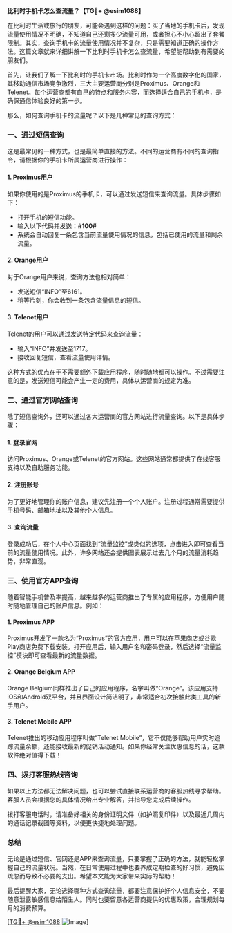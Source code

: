 **比利时手机卡怎么查流量？【TG💪+ @esim1088】**

在比利时生活或旅行的朋友，可能会遇到这样的问题：买了当地的手机卡后，发现流量使用情况不明确，不知道自己还剩多少流量可用，或者担心不小心超出了套餐限制。其实，查询手机卡的流量使用情况并不复杂，只是需要知道正确的操作方法。这篇文章就来详细讲解一下比利时手机卡怎么查流量，希望能帮助到有需要的朋友们。

首先，让我们了解一下比利时的手机卡市场。比利时作为一个高度数字化的国家，其移动通信市场竞争激烈，三大主要运营商分别是Proximus、Orange和Telenet。每个运营商都有自己的特点和服务内容，而选择适合自己的手机卡，是确保通信体验良好的第一步。

那么，如何查询手机卡的流量呢？以下是几种常见的查询方式：

### 一、通过短信查询

这是最常见的一种方式，也是最简单直接的方法。不同的运营商有不同的查询指令，请根据你的手机卡所属运营商进行操作：

#### 1. Proximus用户
如果你使用的是Proximus的手机卡，可以通过发送短信来查询流量。具体步骤如下：
- 打开手机的短信功能。
- 输入以下代码并发送：**#100#**
- 系统会自动回复一条包含当前流量使用情况的信息，包括已使用的流量和剩余流量。

#### 2. Orange用户
对于Orange用户来说，查询方法也相对简单：
- 发送短信“INFO”至6161。
- 稍等片刻，你会收到一条包含流量信息的短信。

#### 3. Telenet用户
Telenet的用户可以通过发送特定代码来查询流量：
- 输入“INFO”并发送至1717。
- 接收回复短信，查看流量使用详情。

这种方式的优点在于不需要额外下载应用程序，随时随地都可以操作。不过需要注意的是，发送短信可能会产生一定的费用，具体以运营商的规定为准。

### 二、通过官方网站查询

除了短信查询外，还可以通过各大运营商的官方网站进行流量查询。以下是具体步骤：

#### 1. 登录官网
访问Proximus、Orange或Telenet的官方网站。这些网站通常都提供了在线客服支持以及自助服务功能。

#### 2. 注册账号
为了更好地管理你的账户信息，建议先注册一个个人账户。注册过程通常需要提供手机号码、邮箱地址以及其他个人信息。

#### 3. 查询流量
登录成功后，在个人中心页面找到“流量监控”或类似的选项，点击进入即可查看当前的流量使用情况。此外，许多网站还会提供图表展示过去几个月的流量消耗趋势，非常直观。

### 三、使用官方APP查询

随着智能手机普及率提高，越来越多的运营商推出了专属的应用程序，方便用户随时随地管理自己的账户信息。例如：

#### 1. Proximus APP
Proximus开发了一款名为“Proximus”的官方应用，用户可以在苹果商店或谷歌Play商店免费下载安装。打开应用后，输入用户名和密码登录，然后选择“流量监控”模块即可查看最新的流量数据。

#### 2. Orange Belgium APP
Orange Belgium同样推出了自己的应用程序，名字叫做“Orange”。该应用支持iOS和Android双平台，并且界面设计简洁明了，非常适合初次接触此类工具的新手用户。

#### 3. Telenet Mobile APP
Telenet推出的移动应用程序叫做“Telenet Mobile”，它不仅能够帮助用户实时追踪流量余额，还能接收最新的促销活动通知。如果你经常关注优惠信息的话，这款软件绝对值得下载！

### 四、拨打客服热线咨询

如果以上方法都无法解决问题，也可以尝试直接联系运营商的客服热线寻求帮助。客服人员会根据您的具体情况给出专业解答，并指导您完成后续操作。

拨打客服电话时，请准备好相关的身份证明文件（如护照复印件）以及最近几周内的通话记录截图等资料，以便更快捷地处理问题。

### 总结

无论是通过短信、官网还是APP来查询流量，只要掌握了正确的方法，就能轻松掌握自己的流量状况。当然，在日常使用过程中也要养成定期检查的好习惯，避免因疏忽而导致不必要的支出。希望本文能为大家带来实际的帮助！

最后提醒大家，无论选择哪种方式查询流量，都要注意保护好个人信息安全，不要随意泄露敏感信息给陌生人。同时也要留意各运营商提供的优惠政策，合理规划每月的消费预算。

[[TG💪+ @esim1088](https://t.me/s/esim1088) ![Image](https://i.postimg.cc/4NQfJmqS/Snipaste-2025-05-13-00-14-12.png)]